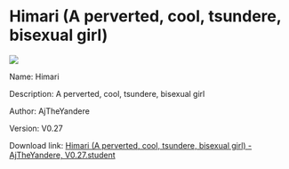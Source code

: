 # Himari (A perverted, cool, tsundere, bisexual girl)

<img src = "https://raw.githubusercontent.com/Arbiter1223/Koukou-Gurashi-Custom-Students/master/Students/Files/Himari%20(A%20perverted%2C%20cool%2C%20tsundere%2C%20bisexual%20girl).png">

Name: Himari

Description: A perverted, cool, tsundere, bisexual girl

Author: AjTheYandere

Version: V0.27

Download link: <a href="https://raw.githubusercontent.com/Arbiter1223/Koukou-Gurashi-Custom-Students/master/Students/Files/Himari%20(A%20perverted%2C%20cool%2C%20tsundere%2C%20bisexual%20girl)%20-%20AjTheYandere%2C%20V0.27.student">Himari (A perverted, cool, tsundere, bisexual girl) - AjTheYandere, V0.27.student</a>
